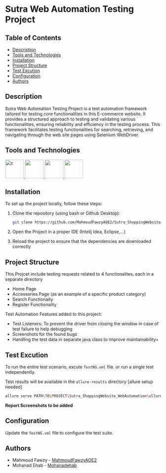 <!--
# Project still under development, come back soon :)

https://docs.google.com/spreadsheets/d/16S6UtNJoANOlI1Bh0P6OvgcrKOj71fIdc1jRWkltQ9E/edit?gid=0#gid=0
-->
# Sutra Web Automation Testing Project

## Table of Contents
- [Description](#description)
- [Tools and Technologies](#tools-and-technologies)
- [Installation](#installation)
- [Project Structure](#project-structure)
- [Test Excution](#test-excution)
- [Configuration](#configuration)
- [Authors](#authors)

## Description
Sutra Web Automation Testing Project is a test automation framework tailored for testing core functionalities in this E-commerce website. It provides a structured approach to testing and validating various functionalities, ensuring reliability and efficiency in the testing process. This framework facilitates testing functionalities for searching, retrieving, and navigating through the web site pages using Selenium WebDriver.

## Tools and Technologies
<a href="https://www.java.com/en/"><img src="https://cdn-icons-png.flaticon.com/512/226/226777.png" alt="c" width="60" height="60"/> </a>
<a href="https://www.selenium.dev/"> <img src="https://miro.medium.com/v2/resize:fit:1400/1*musVE9e4bgjTWeoRmc-P_w.png" width="60" height="60"/> </a>
<a href="https://testng.org/"> <img src="https://howtodoinjava.com/wp-content/uploads/2014/12/TestNG.png" width="60" height="60"/> </a>
<a href="https://allurereport.org/"> <img src="https://avatars.githubusercontent.com/u/5879127?s=280&v=4" width="60" height="60"/> </a>

## Installation
To set up the project locally, follow these steps:

1. Clone the repository (using bash or Github Desktop):
    ```bash
    git clone https://github.com/MahmoudFawzyAOE2/Sutra_ShoppingWebsite_WebAutomation.git
    ```
2. Open the Project in a proper IDE (Intelij Idea, Eclipse,...)
   
6. Reload the project to ensure that the dependencies are downloaded correctly

## Project Structure
This Projcet include testing requests related to 4 functionalites, each in a separate directory
* Home Page
* Accessories Page (as an example of a specific product category)
* Search Functionaity
* Register Functionality

Test Automation Features added to this project:
* Test Listeners: To prevent the driver from closing the window in case of test faliure to help debugging
* Screenshots for the found bugs
* Handling the test data in separate java class to improve maintainability=

## Test Excution
To run the entire test scenario, excute `TestNG.xml` file. or run a single test independently.

Test results will be available in the `allure-results` directory [allure setup needed]

```bash
allure serve PATH\TO\PROJECT\Sutra_ShoppingWebsite_WebAutomation\allure-results
```

**Report Screenshots to be added**
<!--
<div align="center"><img src="https://github.com/user-attachments/assets/9b090ff3-5c55-479f-bc34-b389eac30be1" alt="c" width="800" height="300"/> </div>
<div align="center"><img src="https://github.com/user-attachments/assets/80431601-a952-4172-bbe1-2f800c2a806e" alt="c" width="800" height="550"/> </div>
-->
## Configuration
Update the `TestNG.xml` file to configure the test suite. 

## Authors
- Mahmoud Fawzy - [MahmoudFawzyAOE2](https://github.com/MahmoudFawzyAOE2)
- Mohanad Ehab - [Mohanadehab](https://github.com/Mohanadehab)
